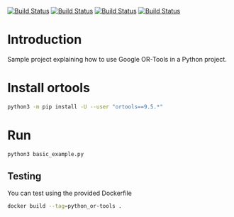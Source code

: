 [![Build Status][docker_status]][docker_link]
[![Build Status][linux_status]][linux_link]
[![Build Status][macos_status]][macos_link]
[![Build Status][windows_status]][windows_link]

[docker_status]: https://github.com/or-tools/python_or-tools/actions/workflows/docker.yml/badge.svg
[docker_link]: https://github.com/or-tools/python_or-tools/actions/workflows/docker.yml
[linux_status]: https://github.com/or-tools/python_or-tools/actions/workflows/linux.yml/badge.svg
[linux_link]: https://github.com/or-tools/python_or-tools/actions/workflows/linux.yml
[macos_status]: https://github.com/or-tools/python_or-tools/actions/workflows/macos.yml/badge.svg
[macos_link]: https://github.com/or-tools/python_or-tools/actions/workflows/macos.yml
[windows_status]: https://github.com/or-tools/python_or-tools/actions/workflows/windows.yml/badge.svg
[windows_link]: https://github.com/or-tools/python_or-tools/actions/workflows/windows.yml

# Introduction
Sample project explaining how to use Google OR-Tools in a Python project.

# Install ortools

```sh
python3 -m pip install -U --user "ortools==9.5.*"
```

# Run

```sh
python3 basic_example.py
```

## Testing
You can test using the provided Dockerfile

```sh
docker build --tag=python_or-tools .
```

